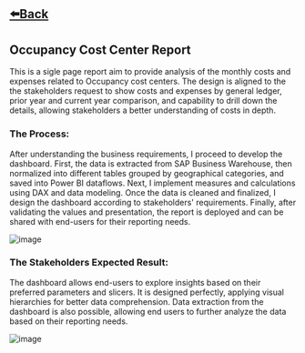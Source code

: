 ## [⬅️Back](./)

## Occupancy Cost Center Report
This is a sigle page report aim to provide analysis of the monthly costs and expenses related to Occupancy cost centers. The design is aligned to the the stakeholders request to show costs and expenses by general ledger, prior year and current year comparison, and capability to drill down the details, allowing stakeholders a better understanding of costs in depth. 

### The Process: 
After understanding the business requirements, I proceed to develop the dashboard. First, the data is extracted from SAP Business Warehouse, then normalized into different tables grouped by geographical categories, and saved into Power BI dataflows. Next, I implement measures and calculations using DAX and data modeling. Once the data is cleaned and finalized, I design the dashboard according to stakeholders' requirements. Finally, after validating the values and presentation, the report is deployed and can be shared with end-users for their reporting needs.

![image](https://github.com/greatcyan/cyrus-baruc-data-analytics-portfolio/assets/95137493/182f57a4-6fe6-4aab-a8ef-b3cd32206dfc)

### The Stakeholders Expected Result:
The dashboard allows end-users to explore insights based on their preferred parameters and slicers. It is designed perfectly, applying visual hierarchies for better data comprehension. Data extraction from the dashboard is also possible, allowing end users to further analyze the data based on their reporting needs.

![image](https://github.com/greatcyan/cyrus-baruc-data-analytics-portfolio/assets/95137493/8cd98ece-bc3a-4629-995c-999198e475d6)

